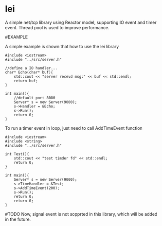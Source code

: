 # lei
A simple net/tcp library using Reactor model, supporting IO event and timer event. Thread pool is used to improve performance.

#EXAMPLE

A simple example is shown that how to use the lei library

```
#include <iostream>
#include "../src/server.h"

//define a IO handler...
char* Echo(char* buf){
    std::cout << "server recevd msg:" << buf << std::endl;
    return buf;
}

int main(){
    //default port 8080
    Server* s = new Server(9000);
    s->Handler = &Echo;
    s->Run();
    return 0;
}
```

To run a timer event in loop, just need to call AddTimeEvent function

```
#include <iostream>
#include <string> 
#include "../src/server.h"

int Test(){
    std::cout << "test timder fd" << std::endl;
    return 0;
}

int main(){
    Server* s = new Server(9000);
    s->TimeHandler = &Test;
    s->AddTimeEvent(200);
    s->Run();
    return 0;
    return 0;
}
```


#TODO 
Now, signal event is not sopprted in this library, which will be added in the future.
